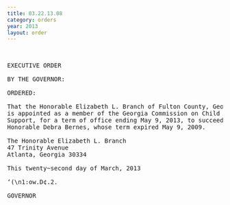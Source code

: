```yaml
---
title: 03.22.13.08
category: orders
year: 2013
layout: order
---
```


<pre> 

EXECUTIVE ORDER

BY THE GOVERNOR:

ORDERED:

That the Honorable Elizabeth L. Branch of Fulton County, Georgia,
is appointed as a member of the Georgia Commission on Child
Support, for a term of office ending May 9, 2013, to succeed the
Honorable Debra Bernes, whose term expired May 9, 2009.

The Honorable Elizabeth L. Branch
47 Trinity Avenue
Atlanta, Georgia 30334

This twenty~second day of March, 2013

‘(\n1:ow.D¢.2.

GOVERNOR

</pre>
